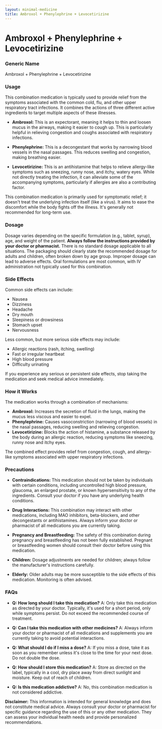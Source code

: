 ```yaml
---
layout: minimal-medicine
title: Ambroxol + Phenylephrine + Levocetirizine
---
```


# Ambroxol + Phenylephrine + Levocetirizine
### Generic Name
Ambroxol + Phenylephrine + Levocetirizine


### Usage

This combination medication is typically used to provide relief from the symptoms associated with the common cold, flu, and other upper respiratory tract infections.  It combines the actions of three different active ingredients to target multiple aspects of these illnesses.

* **Ambroxol:** This is an expectorant, meaning it helps to thin and loosen mucus in the airways, making it easier to cough up. This is particularly helpful in relieving congestion and coughs associated with respiratory infections.

* **Phenylephrine:** This is a decongestant that works by narrowing blood vessels in the nasal passages. This reduces swelling and congestion, making breathing easier.

* **Levocetirizine:** This is an antihistamine that helps to relieve allergy-like symptoms such as sneezing, runny nose, and itchy, watery eyes.  While not directly treating the infection, it can alleviate some of the accompanying symptoms, particularly if allergies are also a contributing factor.


This combination medication is primarily used for symptomatic relief; it doesn't treat the underlying infection itself (like a virus).  It aims to ease the discomfort while the body fights off the illness.  It's generally not recommended for long-term use.


### Dosage

Dosage varies depending on the specific formulation (e.g., tablet, syrup), age, and weight of the patient.  **Always follow the instructions provided by your doctor or pharmacist.**  There is no standard dosage applicable to all situations.  The packaging should clearly state the recommended dosage for adults and children, often broken down by age group.  Improper dosage can lead to adverse effects.  Oral formulations are most common, with IV administration not typically used for this combination.


### Side Effects

Common side effects can include:

* Nausea
* Dizziness
* Headache
* Dry mouth
* Sleepiness or drowsiness
* Stomach upset
* Nervousness


Less common, but more serious side effects may include:

* Allergic reactions (rash, itching, swelling)
* Fast or irregular heartbeat
* High blood pressure
* Difficulty urinating


If you experience any serious or persistent side effects, stop taking the medication and seek medical advice immediately.


### How it Works

The medication works through a combination of mechanisms:

* **Ambroxol:** Increases the secretion of fluid in the lungs, making the mucus less viscous and easier to expel.
* **Phenylephrine:**  Causes vasoconstriction (narrowing of blood vessels) in the nasal passages, reducing swelling and relieving congestion.
* **Levocetirizine:** Blocks the action of histamine, a substance released by the body during an allergic reaction, reducing symptoms like sneezing, runny nose and itchy eyes.


The combined effect provides relief from congestion, cough, and allergy-like symptoms associated with upper respiratory infections.


### Precautions

* **Contraindications:**  This medication should not be taken by individuals with certain conditions, including uncontrolled high blood pressure, glaucoma, an enlarged prostate, or known hypersensitivity to any of the ingredients.  Consult your doctor if you have any underlying health conditions.

* **Drug Interactions:**  This combination may interact with other medications, including MAO inhibitors, beta-blockers, and other decongestants or antihistamines. Always inform your doctor or pharmacist of all medications you are currently taking.

* **Pregnancy and Breastfeeding:**  The safety of this combination during pregnancy and breastfeeding has not been fully established.  Pregnant or breastfeeding women should consult their doctor before using this medication.

* **Children:**  Dosage adjustments are needed for children; always follow the manufacturer's instructions carefully.

* **Elderly:**  Older adults may be more susceptible to the side effects of this medication.  Monitoring is often advised.



### FAQs

* **Q: How long should I take this medication?**  A:  Only take this medication as directed by your doctor.  Typically, it's used for a short period, only while symptoms persist. Do not exceed the recommended course of treatment.

* **Q: Can I take this medication with other medicines?** A:  Always inform your doctor or pharmacist of all medications and supplements you are currently taking to avoid potential interactions.

* **Q: What should I do if I miss a dose?** A: If you miss a dose, take it as soon as you remember unless it's close to the time for your next dose.  Do not double the dose.

* **Q: How should I store this medication?** A: Store as directed on the label, typically in a cool, dry place away from direct sunlight and moisture. Keep out of reach of children.

* **Q: Is this medication addictive?** A: No, this combination medication is not considered addictive.


**Disclaimer:** This information is intended for general knowledge and does not constitute medical advice. Always consult your doctor or pharmacist for specific guidance regarding the use of this or any other medication.  They can assess your individual health needs and provide personalized recommendations.
